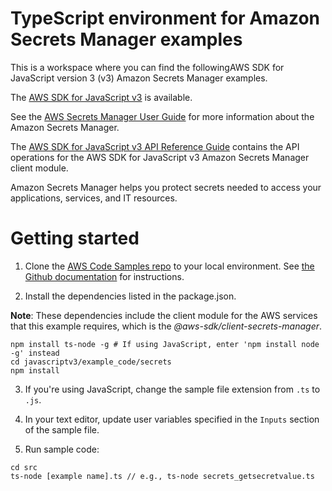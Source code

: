 # TypeScript environment for Amazon Secrets Manager examples
This is a workspace where you can find the followingAWS SDK for JavaScript version 3 (v3) Amazon Secrets Manager examples. 

The [AWS SDK for JavaScript v3](https://github.com/aws/aws-sdk-js-v3) is available. 

See the [AWS Secrets Manager User Guide](https://docs.aws.amazon.com/secretsmanager/latest/userguide/manage_retrieve-secret.html) for more information about the Amazon Secrets Manager.

The [AWS SDK for JavaScript v3 API Reference Guide](https://docs.aws.amazon.com/AWSJavaScriptSDK/v3/latest/clients/client-secrets-manager/index.html) contains the API operations for the AWS SDK for JavaScript v3 Amazon Secrets Manager client module.

Amazon Secrets Manager helps you protect secrets needed to access your applications, services, and IT resources. 


# Getting started

1. Clone the [AWS Code Samples repo](https://github.com/awsdocs/aws-doc-sdk-examples) to your local environment. 
See [the Github documentation](https://docs.github.com/en/github/creating-cloning-and-archiving-repositories/cloning-a-repository) for 
instructions.

2. Install the dependencies listed in the package.json.

**Note**: These dependencies include the client module for the AWS services that this example requires, 
which is the *@aws-sdk/client-secrets-manager*.
```
npm install ts-node -g # If using JavaScript, enter 'npm install node -g' instead
cd javascriptv3/example_code/secrets 
npm install
```
3. If you're using JavaScript, change the sample file extension from ```.ts``` to ```.js```.

4. In your text editor, update user variables specified in the ```Inputs``` section of the sample file.

5. Run sample code:
```
cd src
ts-node [example name].ts // e.g., ts-node secrets_getsecretvalue.ts
```

